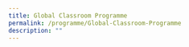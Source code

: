 ```yaml
---
title: Global Classroom Programme
permalink: /programme/Global-Classroom-Programme
description: ""
---
```

